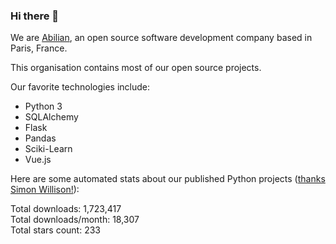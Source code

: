 ### Hi there 👋

We are [Abilian](https://abilian.com/), an open source software development company based in Paris, France.

This organisation contains most of our open source projects.

Our favorite technologies include:

- Python 3
- SQLAlchemy
- Flask
- Pandas
- Sciki-Learn
- Vue.js

Here are some automated stats about our published Python projects
([thanks Simon Willison!][sw-post]):

<!--marker-->
Total downloads: 1,723,417<br>
Total downloads/month: 18,307<br>
Total stars count: 233
<!--end-->

[sw-post]: https://simonwillison.net/2020/Jul/10/self-updating-profile-readme/